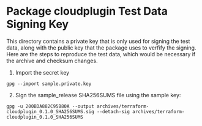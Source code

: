 # Package cloudplugin Test Data Signing Key

This directory contains a private key that is only used for signing the test data, along with the public key that the package uses to verfify the signing. Here are the steps to reproduce the test data, which would be necessary if the archive and checksum changes.

1. Import the secret key

`gpg --import sample.private.key`

2. Sign the sample_release SHA256SUMS file using the sample key:

`gpg -u 200BDA882C95B80A --output archives/terraform-cloudplugin_0.1.0_SHA256SUMS.sig --detach-sig archives/terraform-cloudplugin_0.1.0_SHA256SUMS`
